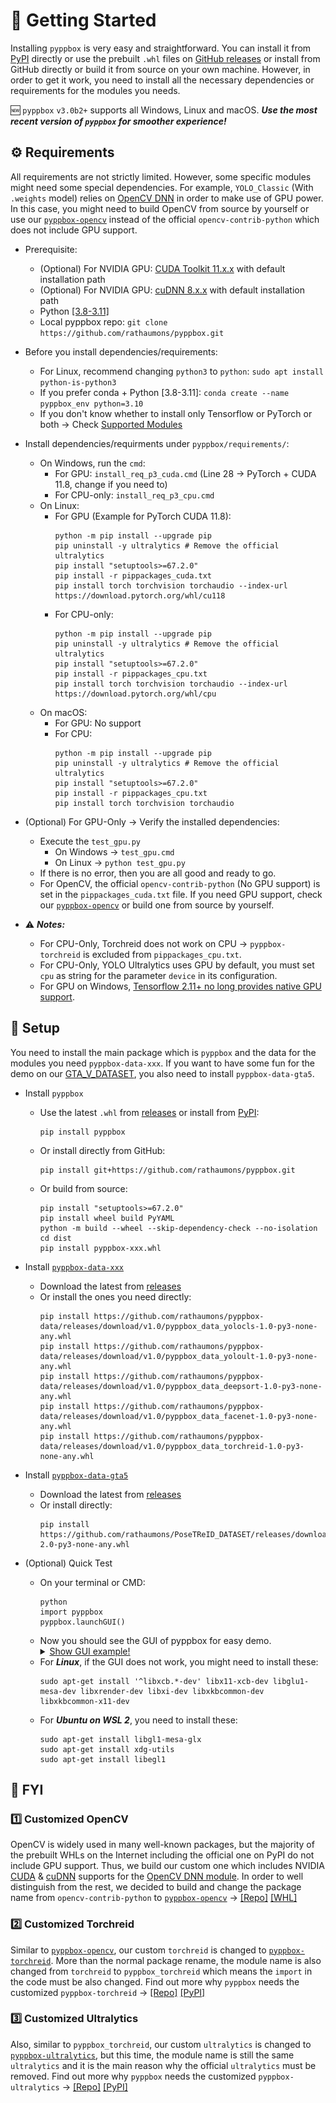 # 🚀 Getting Started

Installing `pyppbox` is very easy and straightforward. You can install it from [PyPI](https://pypi.org/project/pyppbox/) directly or use the prebuilt `.whl` files on [GitHub releases](https://github.com/rathaumons/pyppbox/releases) or install from GitHub directly or build it from source on your own machine. However, in order to get it work, you need to install all the necessary dependencies or requirements for the modules you needs.

🆕 `pyppbox` `v3.0b2+` supports all Windows, Linux and macOS. ***Use the most recent version of `pyppbox` for smoother experience!***

## ⚙️ Requirements

All requirements are not strictly limited. However, some specific modules might need some special dependencies. For example, `YOLO_Classic` (With `.weights` model) relies on [OpenCV DNN](https://docs.opencv.org/4.x/d2/d58/tutorial_table_of_content_dnn.html) in order to make use of GPU power. In this case, you might need to build OpenCV from source by yourself or use our [`pyppbox-opencv`](https://github.com/rathaumons/opencv-for-pyppbox) instead of the official `opencv-contrib-python` which does not include GPU support.

* Prerequisite: 
  - (Optional) For NVIDIA GPU: [CUDA Toolkit 11.x.x](https://developer.nvidia.com/cuda-downloads) with default installation path
  - (Optional) For NVIDIA GPU: [cuDNN 8.x.x](https://developer.nvidia.com/rdp/cudnn-download) with default installation path
  - Python [[3.8-3.11]](https://www.python.org/downloads/)
  - Local pyppbox repo: `git clone https://github.com/rathaumons/pyppbox.git`

* Before you install dependencies/requirements:
  - For Linux, recommend changing `python3` to `python`: `sudo apt install python-is-python3`
  - If you prefer conda + Python [3.8-3.11]: `conda create --name pyppbox_env python=3.10`
  - If you don't know whether to install only Tensorflow or PyTorch or both -> Check [Supported Modules](https://rathaumons.github.io/pyppbox/pyppbox/modules.html)

* Install dependencies/requirments under `pyppbox/requirements/`: 
  - On Windows, run the `cmd`:
    - For GPU: `install_req_p3_cuda.cmd` (Line 28 -> PyTorch + CUDA 11.8, change if you need to)
    - For CPU-only: `install_req_p3_cpu.cmd`
  - On Linux:
    - For GPU (Example for PyTorch CUDA 11.8):
      ```
      python -m pip install --upgrade pip
      pip uninstall -y ultralytics # Remove the official ultralytics
      pip install "setuptools>=67.2.0"
      pip install -r pippackages_cuda.txt
      pip install torch torchvision torchaudio --index-url https://download.pytorch.org/whl/cu118
      ```
    - For CPU-only:
      ```
      python -m pip install --upgrade pip
      pip uninstall -y ultralytics # Remove the official ultralytics
      pip install "setuptools>=67.2.0"
      pip install -r pippackages_cpu.txt
      pip install torch torchvision torchaudio --index-url https://download.pytorch.org/whl/cpu
      ```
  - On macOS:
    - For GPU: No support
    - For CPU:
      ```
      python -m pip install --upgrade pip
      pip uninstall -y ultralytics # Remove the official ultralytics
      pip install "setuptools>=67.2.0"
      pip install -r pippackages_cpu.txt
      pip install torch torchvision torchaudio
      ```

* (Optional) For GPU-Only -> Verify the installed dependencies:
  - Execute the `test_gpu.py`
    - On Windows -> `test_gpu.cmd`
    - On Linux -> `python test_gpu.py`
  - If there is no error, then you are all good and ready to go.
  - For OpenCV, the official `opencv-contrib-python` (No GPU support) is set in the `pippackages_cuda.txt` file. If you need GPU support, check our [`pyppbox-opencv`](https://github.com/rathaumons/opencv-for-pyppbox) or build one from source by yourself.

* ⚠️ ***Notes:***
  - For CPU-Only, Torchreid does not work on CPU -> `pyppbox-torchreid` is excluded from `pippackages_cpu.txt`.
  - For CPU-Only, YOLO Ultralytics uses GPU by default, you must set `cpu` as string for the parameter `device` in its configuration.
  - For GPU on Windows, [Tensorflow 2.11+ no long provides native GPU support](https://www.tensorflow.org/install/pip#windows-native). 


## 💽 Setup

You need to install the main package which is `pyppbox` and the data for the modules you need `pyppbox-data-xxx`. If you want to have some fun for the demo on our [GTA_V_DATASET](https://github.com/rathaumons/PoseTReID_DATASET), you also need to install `pyppbox-data-gta5`.

* Install `pyppbox`
  - Use the latest `.whl` from [releases](https://github.com/rathaumons/pyppbox/releases) or install from [PyPI](https://pypi.org/project/pyppbox/):
    ```
    pip install pyppbox
    ``` 
  - Or install directly from GitHub:
    ```
    pip install git+https://github.com/rathaumons/pyppbox.git
    ```
  - Or build from source:
    ```
    pip install "setuptools>=67.2.0"
    pip install wheel build PyYAML
    python -m build --wheel --skip-dependency-check --no-isolation
    cd dist
    pip install pyppbox-xxx.whl
    ```

* Install [`pyppbox-data-xxx`](https://github.com/rathaumons/pyppbox-data/)
  - Download the latest from [releases](https://github.com/rathaumons/pyppbox-data/releases)
  - Or install the ones you need directly:
    ```
    pip install https://github.com/rathaumons/pyppbox-data/releases/download/v1.0/pyppbox_data_yolocls-1.0-py3-none-any.whl
    pip install https://github.com/rathaumons/pyppbox-data/releases/download/v1.0/pyppbox_data_yoloult-1.0-py3-none-any.whl
    pip install https://github.com/rathaumons/pyppbox-data/releases/download/v1.0/pyppbox_data_deepsort-1.0-py3-none-any.whl
    pip install https://github.com/rathaumons/pyppbox-data/releases/download/v1.0/pyppbox_data_facenet-1.0-py3-none-any.whl
    pip install https://github.com/rathaumons/pyppbox-data/releases/download/v1.0/pyppbox_data_torchreid-1.0-py3-none-any.whl
    ```

* Install [`pyppbox-data-gta5`](https://github.com/rathaumons/PoseTReID_DATASET#-introducing-pyppbox-data-gta5)
  - Download the latest from [releases](https://github.com/rathaumons/PoseTReID_DATASET/releases)
  - Or install directly:
    ```
    pip install https://github.com/rathaumons/PoseTReID_DATASET/releases/download/v2.0/pyppbox_data_gta5-2.0-py3-none-any.whl
    ```

* (Optional) Quick Test
  - On your terminal or CMD:
    ```
    python
    import pyppbox
    pyppbox.launchGUI()
    ```
  - Now you should see the GUI of pyppbox for easy demo.
    <details><summary><ins>Show GUI example!</ins></summary><img src="https://raw.githubusercontent.com/rathaROG/screenshot/master/pyppbox/pyppbox_gui.jpg"></details>
  - For ***Linux***, if the GUI does not work, you might need to install these:
    ```
    sudo apt-get install '^libxcb.*-dev' libx11-xcb-dev libglu1-mesa-dev libxrender-dev libxi-dev libxkbcommon-dev libxkbcommon-x11-dev
    ```
  - For ***Ubuntu on WSL 2***, you need to install these:
    ```
    sudo apt-get install libgl1-mesa-glx
    sudo apt-get install xdg-utils
    sudo apt-get install libegl1
    ```

## 📢 FYI

### 1️⃣ Customized OpenCV

OpenCV is widely used in many well-known packages, but the majority of the prebuilt WHLs on the Internet including the official one on PyPI do not include GPU support. Thus, we build our custom one which includes NVIDIA [CUDA](https://developer.nvidia.com/cuda-downloads) & [cuDNN](https://developer.nvidia.com/rdp/cudnn-download) supports for the [OpenCV DNN module](https://docs.opencv.org/4.x/d2/d58/tutorial_table_of_content_dnn.html). In order to well distinguish from the rest, we decided to build and change the package name from `opencv-contrib-python` to [`pyppbox-opencv`](https://github.com/rathaumons/opencv-for-pyppbox) -> [[Repo]](https://github.com/rathaumons/opencv-for-pyppbox) [[WHL]](https://github.com/rathaumons/opencv-for-pyppbox/releases)

### 2️⃣ Customized Torchreid

Similar to [`pyppbox-opencv`](https://github.com/rathaumons/opencv-for-pyppbox), our custom `torchreid` is changed to [`pyppbox-torchreid`](https://github.com/rathaumons/torchreid-for-pyppbox). More than the normal package rename, the module name is also changed from `torchreid` to `pyppbox_torchreid` which means the `import` in the code must be also changed. Find out more why `pyppbox` needs the customized `pyppbox-torchreid` -> [[Repo]](https://github.com/rathaumons/torchreid-for-pyppbox) [[PyPI]](https://pypi.org/project/pyppbox-torchreid/)

### 3️⃣ Customized Ultralytics

Also, similar to `pyppbox_torchreid`, our custom `ultralytics` is changed to [`pyppbox-ultralytics`](https://github.com/rathaumons/ultralytics-for-pyppbox), but this time, the module name is still the same `ultralytics` and it is the main reason why the official `ultralytics` must be removed. Find out more why `pyppbox` needs the customized `pyppbox-ultralytics` -> [[Repo]](https://github.com/rathaumons/ultralytics-for-pyppbox) [[PyPI]](https://pypi.org/project/pyppbox-ultralytics/)
